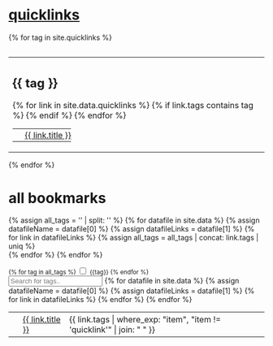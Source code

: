 <script>{% include filterTable.js %}</script>

# [quicklinks](#quicklinks)

{% for tag in site.quicklinks %}
  <table style="display:block; float:left; border:0;"><tr><td style="border:0;">
  <h2>{{ tag }}</h2>
  <table style="border:0;">
  {% for link in site.data.quicklinks %}
    {% if link.tags contains tag %}
      <tr>
        <td style="border:0;padding:4px;">
          <img src="https://www.google.com/s2/favicons?domain_url={{ link.href }}" style="all:unset;width:16px;height:16px;margin:0;vertical-align:middle;"/>
        </td>
        <td style="border:0;padding:0px;">
          <a href="{{ link.href }}" style="vertical-align:middle;">{{ link.title }}</a>
        </td>
      </tr>   
    {% endif %}
  {% endfor %}
  </table>
  </td></tr></table>
{% endfor %}
<p style="clear: left;"></p>

# all bookmarks

{% assign all_tags = '' | split: '' %}
{% for datafile in site.data %}
  {% assign datafileName = datafile[0] %}
  {% assign datafileLinks = datafile[1] %}
  {% for link in datafileLinks %}
    {% assign all_tags = all_tags | concat: link.tags | uniq %}  
  {% endfor %}
{% endfor %}

<div style="font-size: smaller;">
{% for tag in all_tags %}
  <input type="checkbox" name="cb-{{ tag }}" value="{{ tag }}">
  <label for="cb-{{ tag }}">{{tag}}</label>
{% endfor %}
</div>

<input type="text" id="tagFilter" onkeyup="filterTable()" placeholder="Search for tags.." />

<table id="allBookmarksTable" style="border:0;">
{% for datafile in site.data %}
  {% assign datafileName = datafile[0] %}
  {% assign datafileLinks = datafile[1] %}
  {% for link in datafileLinks %}
    <tr>
      <td style="border:0;padding:4px;">
        <img src="https://www.google.com/s2/favicons?domain_url={{ link.href }}" style="all:unset;width:16px;height:16px;margin:0;vertical-align:middle;"/>
      </td>
      <td style="border:0;padding:4px;">
        <a href="{{ link.href }}" style="vertical-align:middle;">{{ link.title }}</a>
      </td>
      <td style="border:0;padding:4px;">
        {{ link.tags | where_exp: "item", "item != 'quicklink'" | join: " " }}
      </td>
    </tr>   
  {% endfor %}
{% endfor %}
</table>
